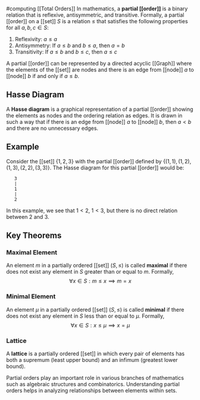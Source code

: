 #computing 
[[Total Orders]]
In mathematics, a **partial [[order]]** is a binary relation that is reflexive, antisymmetric, and transitive. Formally, a partial [[order]] on a [[set]] $S$ is a relation $\leq$ that satisfies the following properties for all $a, b, c \in S$:

1. Reflexivity: $a \leq a$
2. Antisymmetry: If $a \leq b$ and $b \leq a$, then $a = b$
3. Transitivity: If $a \leq b$ and $b \leq c$, then $a \leq c$

A partial [[order]] can be represented by a directed acyclic [[Graph]] where the elements of the [[set]] are nodes and there is an edge from [[node]] $a$ to [[node]] $b$ if and only if $a \leq b$. 

## Hasse Diagram

A **Hasse diagram** is a graphical representation of a partial [[order]] showing the elements as nodes and the ordering relation as edges. It is drawn in such a way that if there is an edge from [[node]] $a$ to [[node]] $b$, then $a < b$ and there are no unnecessary edges.

## Example

Consider the [[set]] $\{1, 2, 3\}$ with the partial [[order]] defined by $\{(1, 1), (1, 2), (1, 3), (2, 2), (3, 3)\}$. The Hasse diagram for this partial [[order]] would be:

```
   3
   |
   1
   |
   2
```

In this example, we see that $1 < 2$, $1 < 3$, but there is no direct relation between 2 and 3.

## Key Theorems

### Maximal Element
An element $m$ in a partially ordered [[set]] $(S,\leq)$ is called **maximal** if there does not exist any element in $S$ greater than or equal to $m$. Formally,
$$\forall x \in S : m \leq x \implies m = x$$

### Minimal Element
An element $\mu$ in a partially ordered [[set]] $(S,\leq)$ is called **minimal** if there does not exist any element in $S$ less than or equal to $\mu$. Formally,
$$\forall x \in S : x \leq \mu \implies x = \mu$$

### Lattice
A **lattice** is a partially ordered [[set]] in which every pair of elements has both a supremum (least upper bound) and an infimum (greatest lower bound).

Partial orders play an important role in various branches of mathematics such as algebraic structures and combinatorics. Understanding partial orders helps in analyzing relationships between elements within sets.